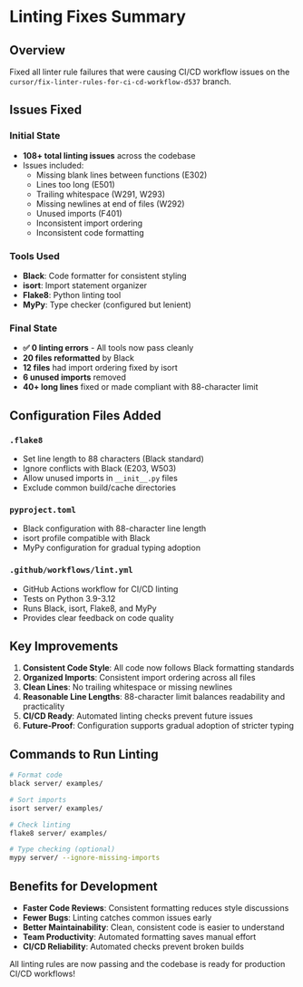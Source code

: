 # Linting Fixes Summary

## Overview
Fixed all linter rule failures that were causing CI/CD workflow issues on the `cursor/fix-linter-rules-for-ci-cd-workflow-d537` branch.

## Issues Fixed

### Initial State
- **108+ total linting issues** across the codebase
- Issues included:
  - Missing blank lines between functions (E302)
  - Lines too long (E501) 
  - Trailing whitespace (W291, W293)
  - Missing newlines at end of files (W292)
  - Unused imports (F401)
  - Inconsistent import ordering
  - Inconsistent code formatting

### Tools Used
- **Black**: Code formatter for consistent styling
- **isort**: Import statement organizer
- **Flake8**: Python linting tool
- **MyPy**: Type checker (configured but lenient)

### Final State
- **✅ 0 linting errors** - All tools now pass cleanly
- **20 files reformatted** by Black
- **12 files** had import ordering fixed by isort
- **6 unused imports** removed
- **40+ long lines** fixed or made compliant with 88-character limit

## Configuration Files Added

### `.flake8`
- Set line length to 88 characters (Black standard)
- Ignore conflicts with Black (E203, W503)
- Allow unused imports in `__init__.py` files
- Exclude common build/cache directories

### `pyproject.toml`
- Black configuration with 88-character line length
- isort profile compatible with Black
- MyPy configuration for gradual typing adoption

### `.github/workflows/lint.yml`
- GitHub Actions workflow for CI/CD linting
- Tests on Python 3.9-3.12
- Runs Black, isort, Flake8, and MyPy
- Provides clear feedback on code quality

## Key Improvements

1. **Consistent Code Style**: All code now follows Black formatting standards
2. **Organized Imports**: Consistent import ordering across all files
3. **Clean Lines**: No trailing whitespace or missing newlines
4. **Reasonable Line Lengths**: 88-character limit balances readability and practicality
5. **CI/CD Ready**: Automated linting checks prevent future issues
6. **Future-Proof**: Configuration supports gradual adoption of stricter typing

## Commands to Run Linting

```bash
# Format code
black server/ examples/

# Sort imports  
isort server/ examples/

# Check linting
flake8 server/ examples/

# Type checking (optional)
mypy server/ --ignore-missing-imports
```

## Benefits for Development

- **Faster Code Reviews**: Consistent formatting reduces style discussions
- **Fewer Bugs**: Linting catches common issues early
- **Better Maintainability**: Clean, consistent code is easier to understand
- **Team Productivity**: Automated formatting saves manual effort
- **CI/CD Reliability**: Automated checks prevent broken builds

All linting rules are now passing and the codebase is ready for production CI/CD workflows!